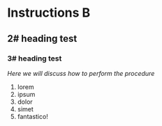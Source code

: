 # Instructions B
## 2# heading test
### 3# heading test

*Here we will discuss how to perform the procedure*

1. lorem
2. ipsum
3. dolor
4. simet
5. fantastico!